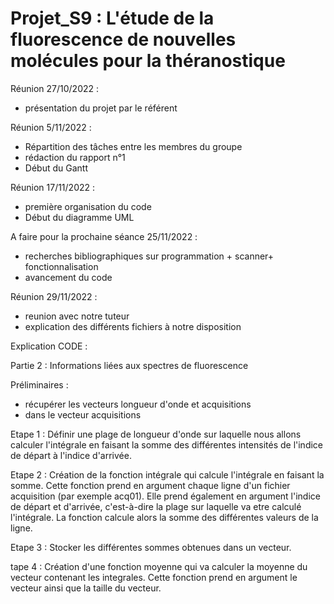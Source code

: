 # Projet_S9 : L'étude de la fluorescence de nouvelles molécules pour la théranostique 

Réunion 27/10/2022 :
  - présentation du projet par le référent 


Réunion 5/11/2022 :
  - Répartition des tâches entre les membres du groupe 
  - rédaction du rapport n°1 
  - Début du Gantt 

Réunion 17/11/2022 : 

  - première organisation du code 
  - Début du diagramme UML
  
A faire pour la prochaine séance 25/11/2022 : 

- recherches bibliographiques sur programmation + scanner+ fonctionnalisation
- avancement du code 

Réunion 29/11/2022 :

- reunion avec notre tuteur 
- explication des différents fichiers à notre disposition



Explication CODE : 

Partie 2 : Informations liées aux spectres de fluorescence 

Préliminaires : 
- récupérer les vecteurs longueur d'onde et acquisitions
- dans le vecteur acquisitions 

Etape 1 : Définir une plage de longueur d'onde sur laquelle nous allons calculer l'intégrale en faisant la somme des différentes intensités de l'indice de départ à l'indice d'arrivée. 

Etape 2 : Création de la fonction intégrale qui calcule l'intégrale en faisant la somme. Cette fonction prend en argument chaque ligne d'un fichier acquisition (par exemple acq01). Elle prend également en argument l'indice de départ et d'arrivée, c'est-à-dire la plage sur laquelle va etre calculé l'intégrale. La fonction calcule alors la somme des différentes valeurs de la ligne. 

Etape 3 : Stocker les différentes sommes obtenues dans un vecteur.

tape 4 : Création d'une fonction moyenne qui va calculer la moyenne du vecteur contenant les integrales. Cette fonction prend en argument le vecteur ainsi que la taille du vecteur. 
